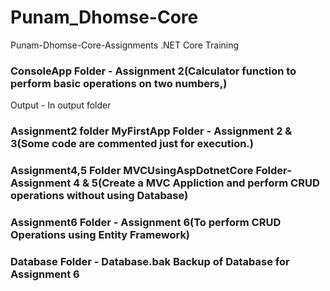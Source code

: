 # Punam_Dhomse-Core

 Punam-Dhomse-Core-Assignments
.NET Core Training

### ConsoleApp Folder - Assignment 2(Calculator function to perform basic operations on two numbers,)
Output  - In output folder

### Assignment2 folder MyFirstApp Folder - Assignment 2 & 3(Some code are commented just for execution.)

### Assignment4,5 Folder MVCUsingAspDotnetCore Folder- Assignment 4 & 5(Create a MVC Appliction and perform CRUD operations without using Database)

### Assignment6 Folder - Assignment 6(To perform CRUD Operations using Entity Framework)

### Database Folder - Database.bak Backup of Database for Assignment 6

